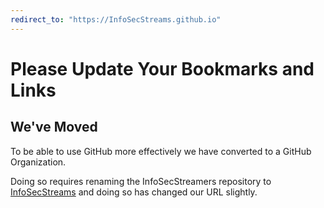 ```yaml
---
redirect_to: "https://InfoSecStreams.github.io"
---
```

# Please Update Your Bookmarks and Links

## We've Moved

To be able to use GitHub more effectively we have converted to a GitHub Organization.

Doing so requires renaming the InfoSecStreamers repository to [InfoSecStreams](https://InfoSecStreams.github.io) and doing so has changed our URL slightly.
